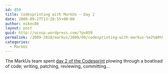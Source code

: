 ```yaml
---
id: 859
title: Codesprinting with MarkUs – Day 2
date: 2009-09-27T13:20:55+00:00
author: mikec86
layout: post
guid: http://ucosp.wordpress.com/?p=859
permalink: /2009-2010/markus/2009/09/codesprinting-with-markus-%e2%80%93-day-2/
categories:
  - MarkUs
---
```

The MarkUs team spent [day 2 of the Codesprint](http://blog.markusproject.org/?p=334) plowing through a boatload of code; writing, patching, reviewing, committing&#8230;